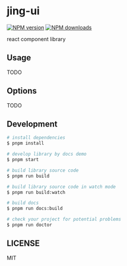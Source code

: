 # jing-ui

[![NPM version](https://img.shields.io/npm/v/jing-ui.svg?style=flat)](https://npmjs.org/package/jing-ui)
[![NPM downloads](http://img.shields.io/npm/dm/jing-ui.svg?style=flat)](https://npmjs.org/package/jing-ui)

react component library

## Usage

TODO

## Options

TODO

## Development

```bash
# install dependencies
$ pnpm install

# develop library by docs demo
$ pnpm start

# build library source code
$ pnpm run build

# build library source code in watch mode
$ pnpm run build:watch

# build docs
$ pnpm run docs:build

# check your project for potential problems
$ pnpm run doctor
```

## LICENSE

MIT
